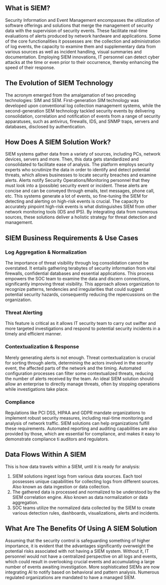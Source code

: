 ## What is SIEM?

Security Information and Event Management  encompasses the utilization of software offerings and solutions that merge the management of security data with the supervision of security events. These facilitate real-time evaluations of alerts produced by network hardware and applications.
Some of the core functionalities it possesses are: the collection and administration of log events, the capacity to examine them and supplementary data from various sources as well as incident handling, visual summaries and documentation.
Employing SIEM innovations, IT personnel can detect cyber attacks at the time or even prior to their occurrence, thereby enhancing the speed of their response.

## The Evolution of SIEM Technology

The acronym emerged from the amalgamation of two preceding technologies: SIM and SEM. First-generation SIM technology was developed upon conventional log collection management systems, while the second-generation SEM technology tackled security events by delivering consolidation, correlation and notification of events from a range of security apparatuses, such as antivirus, firewalls, IDS, and SNMP traps, servers and databases, disclosed by authentication.

## How Does A SIEM Solution Work?

SIEM systems gather data from a variety of sources, including PCs, network devices, servers and more. Then, this data gets standardized and consolidated to facilitate ease of analysis. The platform employs security experts who scrutinize the data in order to identify and detect potential threats, which allows businesses to locate security breaches and examine alerts.
Alerts notify Security Operations/Monitoring personnel that they must look into a (possible) security event or incident. These alerts are concise and can be conveyed through emails, text messages, phone call, etc.
This systems generate a lot of events, so fine-tuning the SIEM for detecting and alerting on high-risk events is crucial.
The capacity to accurately pinpoint high-risk events is what distinguishes SIEM from other network monitoring tools (IDS and IPS). By integrating data from numerous sources, these solutions deliver a holistic strategy for threat detection and management.

## SIEM Business Requirements & Use Cases

### Log Aggregation & Normalization
The importance of threat visibility through log consolidation cannot be overstated. It entails gathering terabytes of security information from vital firewalls, confidential databases and essential applications. This process empowers the SOC team to examine the data and discern connections, significantly improving threat visibility.
This approach allows organization to recognize patterns, tendencies and irregularities that could suggest potential security hazards, consequently reducing the repercussions on the organization.
### Threat Alerting
This feature is critical as it allows IT security team to carry out swifter and more targeted investigations and respond to potential security incidents in a timely and efficient manner.
### Contextualization & Response
Merely generating alerts is not enough. Threat contextualization is crucial for sorting through alerts, determining the actors involved in the security event, the affected parts of the network and the timing.
Automated configuration processes can filter some contextualized threats, reducing the number of alerts received by the team.
An ideal SIEM solution should allow an enterprise to directly manage threats, often by stopping operations while investigations take place.
### Compliance
Regulations like PCI DSS, HIPAA and GDPR mandate organizations to implement robust security measures, including real-time monitoring and analysis of network traffic. SIEM solutions can help organizations fulfill these requirements.
Automated reporting and auditing capabilities are also provided by those, which are essential for compliance, and makes it easy to demonstrate compliance ti auditors and regulators.

## Data Flows Within A SIEM

This is how data travels within a SIEM, until it is ready for analysis:
1. SIEM solutions ingest logs from various data sources. Each tool possesses unique capabilities for collecting logs from different sources. Also known as data ingestion or data collection.
2. The gathered data is processed and normalized to be understood by the SIEM correlation engine. Also known as data normalization or data aggregation.
3. SOC teams utilize the normalized data collected by the SIEM to create various detection rules, dashboards, visualizations, alerts and incidents.

## What Are The Benefits Of Using A SIEM Solution

Assuming that the security control is safeguarding something of higher importance, it is evident that the advantages significantly overweight the potential risks associated with not having a SIEM system.
Without it, IT personnel would not have a centralized perspective on all logs and events, which could result in overlooking crucial events and accumulating a large number of events awaiting investigation.
More sophisticated SIEMs are now integrating AI to notify based on behavioral and pattern analysis.
Numerous regulated organizations are mandated to have a managed SIEM.
